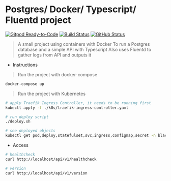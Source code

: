 # Postgres/ Docker/ Typescript/ Fluentd project

[![Gitpod Ready-to-Code](https://img.shields.io/badge/Gitpod-Ready--to--Code-blue?logo=gitpod)](https://gitpod.io/#https://github.com/julio-cesar-development/postgres-docker-project)
[![Build Status](https://travis-ci.org/julio-cesar-development/postgres-docker-project.svg)](https://travis-ci.org/julio-cesar-development/postgres-docker-project)
[![GitHub Status](https://badgen.net/github/status/julio-cesar-development/postgres-docker-project)](https://github.com/julio-cesar-development/postgres-docker-project)

> A small project using containers with Docker
> To run a Postgres database and a simple API with Typescript
> Also uses Fluentd to gather logs from API and outputs it

* Instructions

> Run the project with docker-compose

```bash
docker-compose up
```

> Run the project with Kubernetes

```bash
# apply Traefik Ingress Controller, it needs to be running first
kubectl apply -f ./k8s/traefik-ingress-controller.yaml

# run deploy script
./deploy.sh

# see deployed objects
kubectl get pod,deploy,statefulset,svc,ingress,configmap,secret -n blackdevs
```

* Access

```bash
# healthcheck
curl http://localhost/api/v1/healthcheck

# version
curl http://localhost/api/v1/version
```
